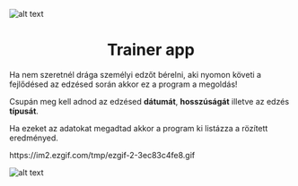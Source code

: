 


![alt text](https://camo.githubusercontent.com/b557c465f239cb5f8c67c1dcd6c521a66e8937ee9516bc01d191b16463561a0c/68747470733a2f2f7777772e687573736c652e636f6d2f626c6f672f77702d636f6e74656e742f75706c6f6164732f323032302f31322f47796d2d7374727563747572652d31303830783637352e706e67)
<h1 align="center">Trainer app</h1>
<p>Ha nem szeretnél drága személyi edzőt bérelni, aki nyomon követi a fejlődésed az edzésed során akkor ez a program a megoldás!</p>
<p>Csupán meg kell adnod az edzésed <b>dátumát</b>, <b>hosszúságát</b> illetve az edzés <b>típusát</b>.</p>
<p>Ha ezeket az adatokat megadtad akkor a program ki listázza a rözített eredményed.</p>
https://im2.ezgif.com/tmp/ezgif-2-3ec83c4fe8.gif

![alt text](https://im2.ezgif.com/tmp/ezgif-2-3ec83c4fe8.gif)
